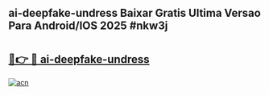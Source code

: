 ## ai-deepfake-undress Baixar Gratis Ultima Versao Para Android/IOS 2025 #nkw3j

# <h2><a href="https://ainizakaria.my?title=ai-deepfake-undress&ref=20M">🔗👉 🔴 ai-deepfake-undress</a></h2>

[![acn](https://github.com/user-attachments/assets/0f9c940e-d8b0-45ae-aac7-cd30a18b3e1c)](https://ainizakaria.my?title=ai-deepfake-undress&ref=20M)

